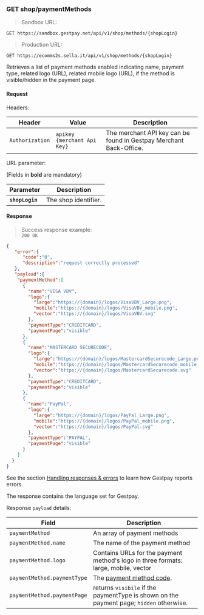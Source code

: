 ### GET shop/paymentMethods


> Sandbox URL:

```
GET https://sandbox.gestpay.net/api/v1/shop/methods/{shopLogin}
```


> Production URL: 

```
GET https://ecomms2s.sella.it/api/v1/shop/methods/{shopLogin}
```


Retrieves a list of payment methods enabled indicating name, payment type, related logo (URL), related mobile logo (URL), if the method is visible/hidden in the payment page.

#### Request 

Headers: 

| Header          | Value                         | Description                                                        |
| --------------- | ----------------------------- | ------------------------------------------------------------------ |
| `Authorization` | `apikey {merchant Api Key}` | The merchant API key can be found in Gestpay Merchant Back-Office. |

URL parameter: 

(Fields in **bold** are mandatory)

| Parameter | Description | 
| --------- | ----------- | 
| **`shopLogin`** | The shop identifier. | 

#### Response 

> Success response example:<br>
> `200 OK`

```json
{
   "error":{  
      "code":"0",
      "description":"request correctly processed"
   },
   "payload":{  
    "paymentMethod":[  
      {  
        "name":"VISA VBV",
        "logo":{  
          "large":"https://{domain}/logos/VisaVBV_Large.png",
          "mobile":"https://{domain}/logos/VisaVBV_mobile.png",
          "vector":"https://{domain}/logos/VisaVBV.svg"
        },
        "paymentType":"CREDITCARD",
        "paymentPage":"visible"
      },
      {  
        "name":"MASTERCARD SECURECODE",
        "logo":{  
          "large":"https://{domain}/logos/MastercardSecurecode_Large.png",
          "mobile":"https://{domain}/logos/MastercardSecurecode_mobile.png",
          "vector":"https://{domain}/logos/MastercardSecurecode.svg"
        },
        "paymentType":"CREDITCARD",
        "paymentPage":"visible"
      },
      {  
        "name":"PayPal",
        "logo":{  
          "large":"https://{domain}/logos/PayPal_Large.png",
          "mobile":"https://{domain}/logos/PayPal_mobile.png",
          "vector":"https://{domain}/logos/PayPal.svg"
        },
        "paymentType":"PAYPAL",
        "paymentPage":"visible"
      }
    ]
  }
}
```

See the section [Handling responses & errors](#handling-responses-amp-errors) to learn how Gestpay reports errors.

The response contains the language set for Gestpay. 

Response `payload` details:


| Field          | Description 
| -------------- | -----------
| `paymentMethod` | An array of payment methods 
| `paymentMethod.name` | The name of the payment method 
| `paymentMethod.logo` | Contains URLs for the payment method's logo in three formats: large, mobile, vector
| `paymentMethod.paymentType` | The [payment method code](#payment-type-codes).
| `paymentMethod.paymentPage` | returns `visibile` if the paymentType is shown on the payment page; `hidden` otherwise.

